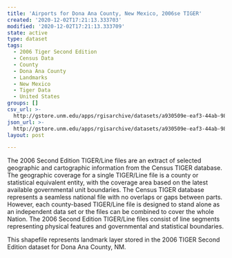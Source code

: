 ```yaml
---
title: 'Airports for Dona Ana County, New Mexico, 2006se TIGER'
created: '2020-12-02T17:21:13.333703'
modified: '2020-12-02T17:21:13.333709'
state: active
type: dataset
tags:
  - 2006 Tiger Second Edition
  - Census Data
  - County
  - Dona Ana County
  - Landmarks
  - New Mexico
  - Tiger Data
  - United States
groups: []
csv_url: >-
  http://gstore.unm.edu/apps/rgisarchive/datasets/a930509e-eaf3-44ab-98fe-46461b2342b8/tgr2006se_dona_lkd.derived.csv
json_url: >-
  http://gstore.unm.edu/apps/rgisarchive/datasets/a930509e-eaf3-44ab-98fe-46461b2342b8/tgr2006se_dona_lkd.derived.json
layout: post

---
```

The 2006 Second Edition TIGER/Line files are an extract of selected geographic and cartographic information from the Census TIGER database.  The geographic coverage for a single TIGER/Line file is a county or statistical equivalent entity, with the coverage area based on the latest available governmental unit boundaries. The Census TIGER database represents a seamless national file with no overlaps or gaps between parts.  However, each county-based TIGER/Line file is designed to stand alone as an independent data set or the files can be combined to cover the whole Nation.  The 2006 Second Edition  TIGER/Line files consist of line segments representing physical features and governmental and statistical boundaries.  

This shapefile represents landmark layer stored in the 2006 TIGER Second Edition dataset for Dona Ana County, NM.

